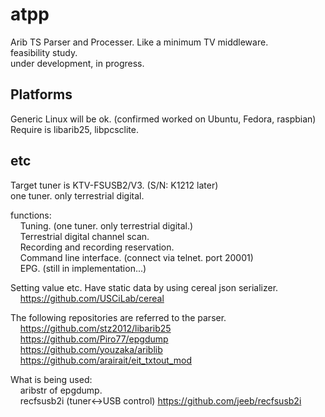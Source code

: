 atpp
===============

Arib TS Parser and Processer. Like a minimum TV middleware.  
feasibility study.  
under development, in progress.  


Platforms
------------
Generic Linux will be ok. (confirmed worked on Ubuntu, Fedora, raspbian)  
Require is libarib25, libpcsclite.  

etc
------------
Target tuner is KTV-FSUSB2/V3. (S/N: K1212 later)  
one tuner. only terrestrial digital.  
  
functions:  
&nbsp;&nbsp;&nbsp;&nbsp;Tuning. (one tuner. only terrestrial digital.)  
&nbsp;&nbsp;&nbsp;&nbsp;Terrestrial digital channel scan.  
&nbsp;&nbsp;&nbsp;&nbsp;Recording and recording reservation.  
&nbsp;&nbsp;&nbsp;&nbsp;Command line interface. (connect via telnet. port 20001)  
&nbsp;&nbsp;&nbsp;&nbsp;EPG. (still in implementation...)  
  
Setting value etc. Have static data by using cereal json serializer.  
&nbsp;&nbsp;&nbsp;&nbsp;https://github.com/USCiLab/cereal  
  
The following repositories are referred to the parser.  
&nbsp;&nbsp;&nbsp;&nbsp;https://github.com/stz2012/libarib25  
&nbsp;&nbsp;&nbsp;&nbsp;https://github.com/Piro77/epgdump  
&nbsp;&nbsp;&nbsp;&nbsp;https://github.com/youzaka/ariblib  
&nbsp;&nbsp;&nbsp;&nbsp;https://github.com/arairait/eit_txtout_mod  
  
What is being used:  
&nbsp;&nbsp;&nbsp;&nbsp;aribstr of epgdump.  
&nbsp;&nbsp;&nbsp;&nbsp;recfsusb2i (tuner<->USB control) https://github.com/jeeb/recfsusb2i  
